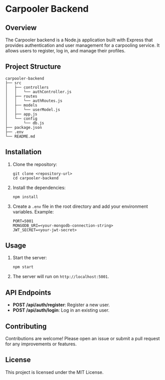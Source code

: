 # Carpooler Backend

## Overview
The Carpooler backend is a Node.js application built with Express that provides authentication and user management for a carpooling service. It allows users to register, log in, and manage their profiles.

## Project Structure
```
carpooler-backend
├── src
│   ├── controllers
│   │   └── authController.js
│   ├── routes
│   │   └── authRoutes.js
│   ├── models
│   │   └── userModel.js
│   ├── app.js
│   └── config
│       └── db.js
├── package.json
├── .env
└── README.md
```

## Installation

1. Clone the repository:
   ```
   git clone <repository-url>
   cd carpooler-backend
   ```

2. Install the dependencies:
   ```
   npm install
   ```

3. Create a `.env` file in the root directory and add your environment variables. Example:
   ```
   PORT=5001
   MONGODB_URI=<your-mongodb-connection-string>
   JWT_SECRET=<your-jwt-secret>
   ```

## Usage

1. Start the server:
   ```
   npm start
   ```

2. The server will run on `http://localhost:5001`.

## API Endpoints

- **POST /api/auth/register**: Register a new user.
- **POST /api/auth/login**: Log in an existing user.

## Contributing
Contributions are welcome! Please open an issue or submit a pull request for any improvements or features.

## License
This project is licensed under the MIT License.